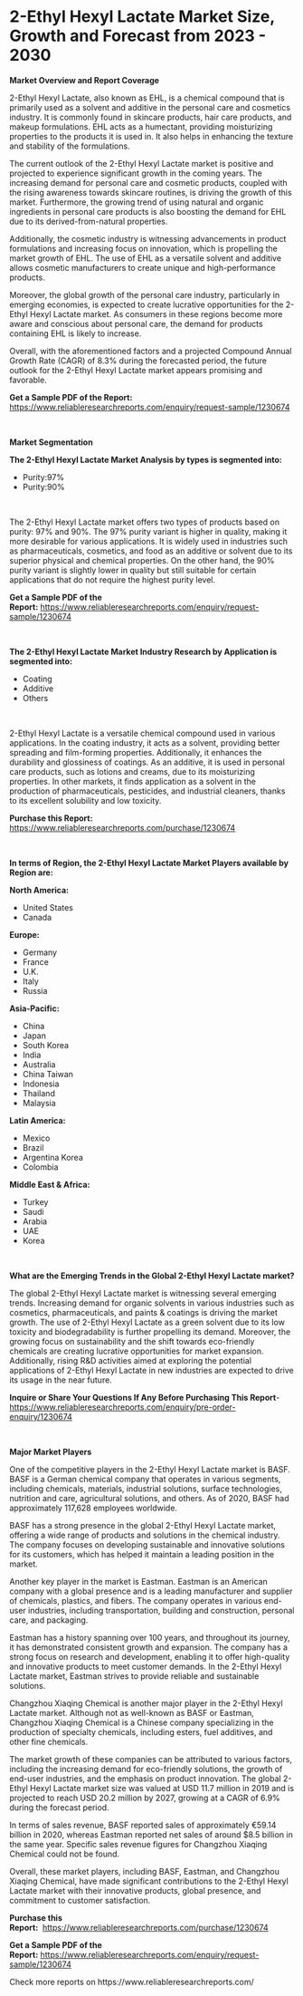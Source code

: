<p><h1>2-Ethyl Hexyl Lactate Market Size, Growth and Forecast from 2023 - 2030</h1></p><p><strong>Market Overview and Report Coverage</strong></p>
<p><p>2-Ethyl Hexyl Lactate, also known as EHL, is a chemical compound that is primarily used as a solvent and additive in the personal care and cosmetics industry. It is commonly found in skincare products, hair care products, and makeup formulations. EHL acts as a humectant, providing moisturizing properties to the products it is used in. It also helps in enhancing the texture and stability of the formulations.</p><p>The current outlook of the 2-Ethyl Hexyl Lactate market is positive and projected to experience significant growth in the coming years. The increasing demand for personal care and cosmetic products, coupled with the rising awareness towards skincare routines, is driving the growth of this market. Furthermore, the growing trend of using natural and organic ingredients in personal care products is also boosting the demand for EHL due to its derived-from-natural properties.</p><p>Additionally, the cosmetic industry is witnessing advancements in product formulations and increasing focus on innovation, which is propelling the market growth of EHL. The use of EHL as a versatile solvent and additive allows cosmetic manufacturers to create unique and high-performance products.</p><p>Moreover, the global growth of the personal care industry, particularly in emerging economies, is expected to create lucrative opportunities for the 2-Ethyl Hexyl Lactate market. As consumers in these regions become more aware and conscious about personal care, the demand for products containing EHL is likely to increase.</p><p>Overall, with the aforementioned factors and a projected Compound Annual Growth Rate (CAGR) of 8.3% during the forecasted period, the future outlook for the 2-Ethyl Hexyl Lactate market appears promising and favorable.</p></p>
<p><strong>Get a Sample PDF of the Report:</strong> <a href="https://www.reliableresearchreports.com/enquiry/request-sample/1230674">https://www.reliableresearchreports.com/enquiry/request-sample/1230674</a></p>
<p>&nbsp;</p>
<p><strong>Market Segmentation</strong></p>
<p><strong>The 2-Ethyl Hexyl Lactate Market Analysis by types is segmented into:</strong></p>
<p><ul><li>Purity:97%</li><li>Purity:90%</li></ul></p>
<p>&nbsp;</p>
<p><p>The 2-Ethyl Hexyl Lactate market offers two types of products based on purity: 97% and 90%. The 97% purity variant is higher in quality, making it more desirable for various applications. It is widely used in industries such as pharmaceuticals, cosmetics, and food as an additive or solvent due to its superior physical and chemical properties. On the other hand, the 90% purity variant is slightly lower in quality but still suitable for certain applications that do not require the highest purity level.</p></p>
<p><strong>Get a Sample PDF of the Report:</strong>&nbsp;<a href="https://www.reliableresearchreports.com/enquiry/request-sample/1230674">https://www.reliableresearchreports.com/enquiry/request-sample/1230674</a></p>
<p>&nbsp;</p>
<p><strong>The 2-Ethyl Hexyl Lactate Market Industry Research by Application is segmented into:</strong></p>
<p><ul><li>Coating</li><li>Additive</li><li>Others</li></ul></p>
<p>&nbsp;</p>
<p><p>2-Ethyl Hexyl Lactate is a versatile chemical compound used in various applications. In the coating industry, it acts as a solvent, providing better spreading and film-forming properties. Additionally, it enhances the durability and glossiness of coatings. As an additive, it is used in personal care products, such as lotions and creams, due to its moisturizing properties. In other markets, it finds application as a solvent in the production of pharmaceuticals, pesticides, and industrial cleaners, thanks to its excellent solubility and low toxicity.</p></p>
<p><strong>Purchase this Report:</strong>&nbsp; <a href="https://www.reliableresearchreports.com/purchase/1230674">https://www.reliableresearchreports.com/purchase/1230674</a></p>
<p>&nbsp;</p>
<p><strong>In terms of Region, the 2-Ethyl Hexyl Lactate Market Players available by Region are:</strong></p>
<p>
    <p> <strong> North America: </strong>
        <ul>
            <li>United States</li>
            <li>Canada</li>
        </ul>
        </p> 
    <p> <strong> Europe: </strong>
        <ul>
            <li>Germany</li>
            <li>France</li>
            <li>U.K.</li>
            <li>Italy</li>
            <li>Russia</li>
        </ul>
        </p> 
    <p> <strong> Asia-Pacific: </strong>
        <ul>
            <li>China</li>
            <li>Japan</li>
            <li>South Korea</li>
            <li>India</li>
            <li>Australia</li>
            <li>China Taiwan</li>
            <li>Indonesia</li>
            <li>Thailand</li>
            <li>Malaysia</li>
        </ul>
        </p> 
    <p> <strong> Latin America: </strong>
        <ul>
            <li>Mexico</li>
            <li>Brazil</li>
            <li>Argentina Korea</li>
            <li>Colombia</li>
        </ul>
        </p> 
    <p> <strong> Middle East & Africa: </strong>
        <ul>
            <li>Turkey</li>
            <li>Saudi</li>
            <li>Arabia</li>
            <li>UAE</li>
            <li>Korea</li>
        </ul>
    </p>
    </p>
<p>&nbsp;</p>
<p><strong>What are the Emerging Trends in the Global 2-Ethyl Hexyl Lactate market?</strong></p>
<p><p>The global 2-Ethyl Hexyl Lactate market is witnessing several emerging trends. Increasing demand for organic solvents in various industries such as cosmetics, pharmaceuticals, and paints & coatings is driving the market growth. The use of 2-Ethyl Hexyl Lactate as a green solvent due to its low toxicity and biodegradability is further propelling its demand. Moreover, the growing focus on sustainability and the shift towards eco-friendly chemicals are creating lucrative opportunities for market expansion. Additionally, rising R&D activities aimed at exploring the potential applications of 2-Ethyl Hexyl Lactate in new industries are expected to drive its usage in the near future.</p></p>
<p><strong>Inquire or Share Your Questions If Any Before Purchasing This Report</strong>- <a href="https://www.reliableresearchreports.com/enquiry/pre-order-enquiry/1230674">https://www.reliableresearchreports.com/enquiry/pre-order-enquiry/1230674</a></p>
<p>&nbsp;</p>
<p><strong>Major Market Players</strong></p>
<p><p>One of the competitive players in the 2-Ethyl Hexyl Lactate market is BASF. BASF is a German chemical company that operates in various segments, including chemicals, materials, industrial solutions, surface technologies, nutrition and care, agricultural solutions, and others. As of 2020, BASF had approximately 117,628 employees worldwide.</p><p>BASF has a strong presence in the global 2-Ethyl Hexyl Lactate market, offering a wide range of products and solutions in the chemical industry. The company focuses on developing sustainable and innovative solutions for its customers, which has helped it maintain a leading position in the market.</p><p>Another key player in the market is Eastman. Eastman is an American company with a global presence and is a leading manufacturer and supplier of chemicals, plastics, and fibers. The company operates in various end-user industries, including transportation, building and construction, personal care, and packaging.</p><p>Eastman has a history spanning over 100 years, and throughout its journey, it has demonstrated consistent growth and expansion. The company has a strong focus on research and development, enabling it to offer high-quality and innovative products to meet customer demands. In the 2-Ethyl Hexyl Lactate market, Eastman strives to provide reliable and sustainable solutions.</p><p>Changzhou Xiaqing Chemical is another major player in the 2-Ethyl Hexyl Lactate market. Although not as well-known as BASF or Eastman, Changzhou Xiaqing Chemical is a Chinese company specializing in the production of specialty chemicals, including esters, fuel additives, and other fine chemicals.</p><p>The market growth of these companies can be attributed to various factors, including the increasing demand for eco-friendly solutions, the growth of end-user industries, and the emphasis on product innovation. The global 2-Ethyl Hexyl Lactate market size was valued at USD 11.7 million in 2019 and is projected to reach USD 20.2 million by 2027, growing at a CAGR of 6.9% during the forecast period.</p><p>In terms of sales revenue, BASF reported sales of approximately €59.14 billion in 2020, whereas Eastman reported net sales of around $8.5 billion in the same year. Specific sales revenue figures for Changzhou Xiaqing Chemical could not be found.</p><p>Overall, these market players, including BASF, Eastman, and Changzhou Xiaqing Chemical, have made significant contributions to the 2-Ethyl Hexyl Lactate market with their innovative products, global presence, and commitment to customer satisfaction.</p></p>
<p><strong>Purchase this Report:</strong>&nbsp;&nbsp;<a href="https://www.reliableresearchreports.com/purchase/1230674">https://www.reliableresearchreports.com/purchase/1230674</a></p>
<p></p>
<p><strong>Get a Sample PDF of the Report:</strong>&nbsp;<a href="https://www.reliableresearchreports.com/enquiry/request-sample/1230674">https://www.reliableresearchreports.com/enquiry/request-sample/1230674</a></p>
<p>Check more reports on https://www.reliableresearchreports.com/</p>
